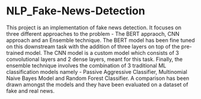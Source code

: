 # NLP_Fake-News-Detection

This project is an implementation of fake news detection. It focuses on three different approaches to the problem - The BERT appraoch, CNN approach and an Ensemble technique. The BERT model has been fine tuned on this downstream task with the addition of three layers on top of the pre-trained model.
The CNN model is a custom model which consists of 3 convolutional layers and 2 dense layers, meant for this task. Finally, the ensemble technique involves the combination of 3 traditional ML classification models namely - Passive Aggressive Classifier, Multinomial Naive Bayes Model and Random Forest Classifier. A comparison has been drawn amongst the models and they have been evaluated on a dataset of fake and real news.
